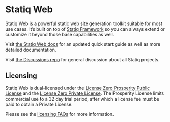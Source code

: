 # Statiq Web

Statiq Web is a powerful static web site generation toolkit suitable for most use cases. It’s built on top of [Statiq Framework](https://statiq.dev/framework) so you can always extend or customize it beyond those base capabilities as well.

Visit [the Statiq Web docs](https://statiq.dev/web) for an updated quick start guide as well as more detailed documentation.

Visit [the Discussions repo](https://github.com/statiqdev/Discussions/discussions) for general discussion about all Statiq projects.

## Licensing

Statiq Web is dual-licensed under the [License Zero Prosperity Public License](https://licensezero.com/licenses/prosperity) and the [License Zero Private License](https://licensezero.com/licenses/private). The Prosperity License limits commercial use to a 32 day trial period, after which a license fee must be paid to obtain a Private License.

Please see the [licensing FAQs](LICENSE-FAQ.md) for more information.
